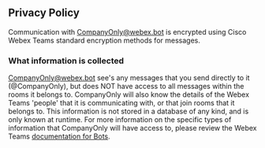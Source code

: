 ## Privacy Policy
Communication with CompanyOnly@webex.bot is encrypted using Cisco Webex Teams standard encryption methods for messages.

### What information is collected
CompanyOnly@webex.bot see's any messages that you send directly to it (@CompanyOnly), but does NOT have access to all messages within the rooms it belongs to. CompanyOnly will also know the details of the Webex Teams 'people' that 
it is communicating with, or that join rooms that it belongs to. This information is not stored in a database of any kind, and is only known at runtime. For more information on the specific types of information that CompanyOnly will 
have access to, please review the Webex Teams [documentation for Bots](https://developer.webex.com/docs/bots).